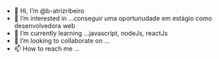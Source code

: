 - 👋 Hi, I’m @b-atrizribeiro
- 👀 I’m interested in ...conseguir uma oportunudade em estágio como desenvolvedora  web
- 🌱 I’m currently learning ...javascript, nodeJs, reactJs
- 💞️ I’m looking to collaborate on ...
- 📫 How to reach me ...

<!---
b-atrizribeiro/b-atrizribeiro is a ✨ special ✨ repository because its `README.md` (this file) appears on your GitHub profile.
You can click the Preview link to take a look at your changes.
--->
